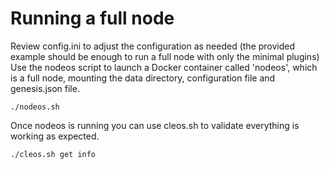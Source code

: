 Running a full node
===================

Review config.ini to adjust the configuration as needed (the provided example should be enough to run a full node with only the minimal plugins)
Use the nodeos script to launch a Docker container called 'nodeos', which is a full node, mounting the data directory, configuration file and genesis.json file.
```
./nodeos.sh
```

Once nodeos is running you can use cleos.sh to validate everything is working as expected.
```
./cleos.sh get info
```